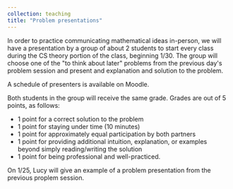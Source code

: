 ```yaml
---
collection: teaching
title: "Problem presentations"
---
```


In order to practice communicating mathematical ideas in-person, we will have a
presentation by a group of about 2 students to start every class during the CS theory
portion of the class, beginning 1/30. The group will choose one of the "to
think about later" problems from the previous day's problem session and present
and explanation and solution to the problem.

A schedule of presenters is available on Moodle.

Both students in the group will receive the same grade. Grades are out of 5
points, as follows:
* 1 point for a correct solution to the problem
* 1 point for staying under time (10 minutes)
* 1 point for approximately equal participation by both partners
* 1 point for providing additional intuition, explanation, or examples beyond
    simply reading/writing the solution
* 1 point for being professional and well-practiced.

On 1/25, Lucy will give an example of a problem presentation from the previous
proplem session.
